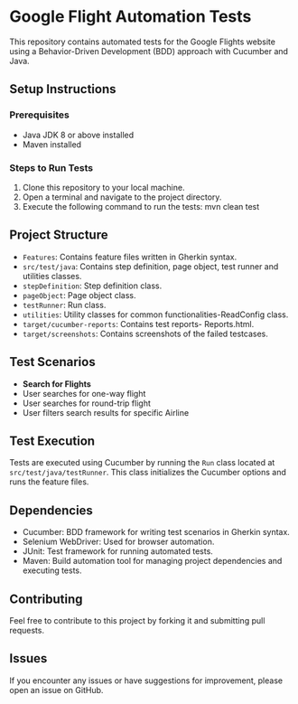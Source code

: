 # Google Flight Automation Tests

This repository contains automated tests for the Google Flights website using a Behavior-Driven Development (BDD) approach with Cucumber and Java.

## Setup Instructions

### Prerequisites
- Java JDK 8 or above installed
- Maven installed

### Steps to Run Tests
1. Clone this repository to your local machine.
2. Open a terminal and navigate to the project directory.
3. Execute the following command to run the tests:
mvn clean test

## Project Structure
- `Features`: Contains feature files written in Gherkin syntax.
- `src/test/java`: Contains step definition, page object, test runner and utilities classes.
- `stepDefinition`: Step definition class.
- `pageObject`: Page object class.
- `testRunner`: Run class.
- `utilities`: Utility classes for common functionalities-ReadConfig class.
- `target/cucumber-reports`: Contains test reports- Reports.html.
- `target/screenshots`: Contains screenshots of the failed testcases.

## Test Scenarios
- **Search for Flights**
- User searches for one-way flight
- User searches for round-trip flight
- User filters search results for specific Airline

## Test Execution
Tests are executed using Cucumber by running the `Run` class located at `src/test/java/testRunner`. This class initializes the Cucumber options and runs the feature files.

## Dependencies
- Cucumber: BDD framework for writing test scenarios in Gherkin syntax.
- Selenium WebDriver: Used for browser automation.
- JUnit: Test framework for running automated tests.
- Maven: Build automation tool for managing project dependencies and executing tests.

## Contributing
Feel free to contribute to this project by forking it and submitting pull requests.

## Issues
If you encounter any issues or have suggestions for improvement, please open an issue on GitHub.
